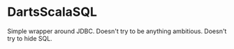 DartsScalaSQL
=============

Simple wrapper around JDBC. Doesn't try to be anything ambitious. Doesn't try to hide SQL.